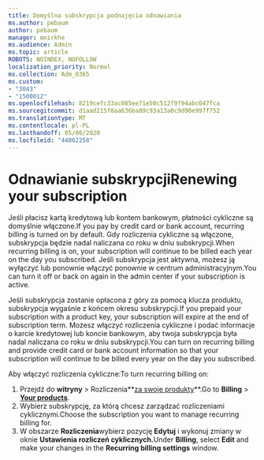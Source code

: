 ```yaml
---
title: Domyślna subskrypcja podnajęcia odnawiania
ms.author: pebaum
author: pebaum
manager: mnirkhe
ms.audience: Admin
ms.topic: article
ROBOTS: NOINDEX, NOFOLLOW
localization_priority: Normal
ms.collection: Adm_O365
ms.custom:
- "3043"
- "1500012"
ms.openlocfilehash: 8219cefc33ac085ee71e50c512f9f94abc047fca
ms.sourcegitcommit: d1aad215f8aa636ba89c93a13a0c9d90e997f752
ms.translationtype: MT
ms.contentlocale: pl-PL
ms.lasthandoff: 05/06/2020
ms.locfileid: "44062258"
---
```

# <a name="renewing-your-subscription"></a><span data-ttu-id="2f5b5-102">Odnawianie subskrypcji</span><span class="sxs-lookup"><span data-stu-id="2f5b5-102">Renewing your subscription</span></span>

<span data-ttu-id="2f5b5-103">Jeśli płacisz kartą kredytową lub kontem bankowym, płatności cykliczne są domyślnie włączone.</span><span class="sxs-lookup"><span data-stu-id="2f5b5-103">If you pay by credit card or bank account, recurring billing is turned on by default.</span></span> <span data-ttu-id="2f5b5-104">Gdy rozliczenia cykliczne są włączone, subskrypcja będzie nadal naliczana co roku w dniu subskrypcji.</span><span class="sxs-lookup"><span data-stu-id="2f5b5-104">When recurring billing is on, your subscription will continue to be billed each year on the day you subscribed.</span></span> <span data-ttu-id="2f5b5-105">Jeśli subskrypcja jest aktywna, możesz ją wyłączyć lub ponownie włączyć ponownie w centrum administracyjnym.</span><span class="sxs-lookup"><span data-stu-id="2f5b5-105">You can turn it off or back on again in the admin center if your subscription is active.</span></span>

<span data-ttu-id="2f5b5-106">Jeśli subskrypcja zostanie opłacona z góry za pomocą klucza produktu, subskrypcja wygaśnie z końcem okresu subskrypcji.</span><span class="sxs-lookup"><span data-stu-id="2f5b5-106">If you prepaid your subscription with a product key, your subscription will expire at the end of subscription term.</span></span> <span data-ttu-id="2f5b5-107">Możesz włączyć rozliczenia cykliczne i podać informacje o karcie kredytowej lub koncie bankowym, aby twoja subskrypcja była nadal naliczana co roku w dniu subskrypcji.</span><span class="sxs-lookup"><span data-stu-id="2f5b5-107">You can turn on recurring billing and provide credit card or bank account information so that your subscription will continue to be billed every year on the day you subscribed.</span></span>

<span data-ttu-id="2f5b5-108">Aby włączyć rozliczenia cykliczne:</span><span class="sxs-lookup"><span data-stu-id="2f5b5-108">To turn recurring billing on:</span></span> 

1. <span data-ttu-id="2f5b5-109">Przejdź do **witryny** > Rozliczenia**[za swoje produkty](https://go.microsoft.com/fwlink/p/?linkid=842054)**.</span><span class="sxs-lookup"><span data-stu-id="2f5b5-109">Go to **Billing** > **[Your products](https://go.microsoft.com/fwlink/p/?linkid=842054)**.</span></span>
2. <span data-ttu-id="2f5b5-110">Wybierz subskrypcję, za którą chcesz zarządzać rozliczeniami cyklicznymi.</span><span class="sxs-lookup"><span data-stu-id="2f5b5-110">Choose the subscription you want to manage recurring billing for.</span></span>
3. <span data-ttu-id="2f5b5-111">W obszarze **Rozliczenia**wybierz pozycję **Edytuj** i wykonuj zmiany w oknie **Ustawienia rozliczeń cyklicznych.**</span><span class="sxs-lookup"><span data-stu-id="2f5b5-111">Under **Billing**, select **Edit** and make your changes in the **Recurring billing settings** window.</span></span> 